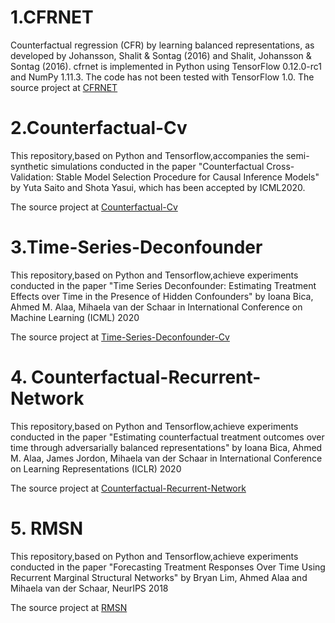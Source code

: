 # 1.CFRNET
Counterfactual regression (CFR) by learning balanced representations, as developed by Johansson, Shalit & Sontag (2016) and Shalit, Johansson & Sontag (2016). cfrnet is implemented in Python using TensorFlow 0.12.0-rc1 and NumPy 1.11.3. The code has not been tested with TensorFlow 1.0.
The source project at [CFRNET](https://github.com/clinicalml/cfrnet)
# 2.Counterfactual-Cv
This repository,based on Python and Tensorflow,accompanies the semi-synthetic simulations conducted in the paper "Counterfactual Cross-Validation: Stable Model Selection Procedure for Causal Inference Models" by Yuta Saito and Shota Yasui, which has been accepted by ICML2020.

The source project at [Counterfactual-Cv](https://github.com/usaito/counterfactual-cv) 
# 3.Time-Series-Deconfounder
This repository,based on Python and Tensorflow,achieve experiments conducted in the paper "Time Series Deconfounder: Estimating Treatment Effects over Time in the Presence of Hidden Confounders" by  Ioana Bica, Ahmed M. Alaa, Mihaela van der Schaar in International Conference on Machine Learning (ICML) 2020

The source project at [Time-Series-Deconfounder-Cv](https://github.com/ioanabica/Time-Series-Deconfounder) 
# 4. Counterfactual-Recurrent-Network
This repository,based on Python and Tensorflow,achieve experiments conducted in the paper "Estimating counterfactual treatment outcomes over time through adversarially balanced representations" by  Ioana Bica, Ahmed M. Alaa, James Jordon, Mihaela van der Schaar in International Conference on Learning Representations (ICLR) 2020

The source project at [Counterfactual-Recurrent-Network](https://github.com/ioanabica/Counterfactual-Recurrent-Network) 
# 5. RMSN
This repository,based on Python and Tensorflow,achieve experiments conducted in the paper "Forecasting Treatment Responses Over Time Using Recurrent Marginal Structural Networks" by Bryan Lim, Ahmed Alaa and Mihaela van der Schaar, NeurIPS 2018

The source project at [RMSN](https://github.com/sjblim/rmsn_nips_2018) 
